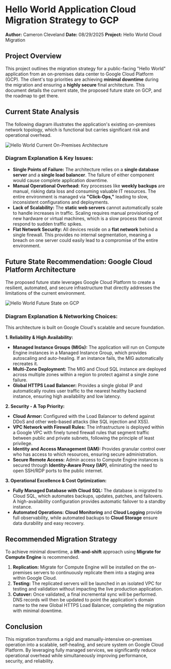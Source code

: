 # Hello World Application Cloud Migration Strategy to GCP

**Author:** Cameron Cleveland
**Date:** 08/29/2025
**Project:** Hello World Cloud Migration

## Project Overview
This project outlines the migration strategy for a public-facing "Hello World" application from an on-premises data center to Google Cloud Platform (GCP). The client's top priorities are achieving **minimal downtime** during the migration and ensuring a **highly secure** final architecture. This document details the current state, the proposed future state on GCP, and the roadmap to get there.

## Current State Analysis

The following diagram illustrates the application's existing on-premises network topology, which is functional but carries significant risk and operational overhead.

![Hello World Current On-Premises Architecture](diagrams/Cloud-Migration-HW-Before.jpeg)

### Diagram Explanation & Key Issues:
*   **Single Points of Failure:** The architecture relies on a **single database server** and a **single load balancer**. The failure of either component would cause complete application downtime.
*   **Manual Operational Overhead:** Key processes like **weekly backups** are manual, risking data loss and consuming valuable IT resources. The entire environment is managed via **"Click-Ops,"** leading to slow, inconsistent configurations and deployments.
*   **Lack of Scalability:** The **static web servers** cannot automatically scale to handle increases in traffic. Scaling requires manual provisioning of new hardware or virtual machines, which is a slow process that cannot respond to sudden traffic spikes.
*   **Flat Network Security:** All devices reside on a **flat network** behind a single firewall. This provides no internal segmentation, meaning a breach on one server could easily lead to a compromise of the entire environment.

## Future State Recommendation: Google Cloud Platform Architecture

The proposed future state leverages Google Cloud Platform to create a resilient, automated, and secure infrastructure that directly addresses the limitations of the current environment.

![Hello World Future State on GCP](diagrams/GCP-HW-After.jpeg)

### Diagram Explanation & Networking Choices:

This architecture is built on Google Cloud's scalable and secure foundation.

**1. Reliability & High Availability:**
*   **Managed Instance Groups (MIGs):** The application will run on Compute Engine instances in a Managed Instance Group, which provides autoscaling and auto-healing. If an instance fails, the MIG automatically recreates it.
*   **Multi-Zone Deployment:** The MIG and Cloud SQL instance are deployed across multiple zones within a region to protect against a single zone failure.
*   **Global HTTPS Load Balancer:** Provides a single global IP and automatically routes user traffic to the nearest healthy backend instance, ensuring high availability and low latency.

**2. Security - A Top Priority:**
*   **Cloud Armor:** Configured with the Load Balancer to defend against DDoS and other web-based attacks (like SQL injection and XSS).
*   **VPC Network with Firewall Rules:** The infrastructure is deployed within a Google VPC with finely tuned firewall rules that segment traffic between public and private subnets, following the principle of least privilege.
*   **Identity and Access Management (IAM):** Provides granular control over who has access to which resources, ensuring secure administration.
*   **Secure Remote Access:** Admin access to Compute Engine instances is secured through **Identity-Aware Proxy (IAP)**, eliminating the need to open SSH/RDP ports to the public internet.

**3. Operational Excellence & Cost Optimization:**
*   **Fully Managed Database with Cloud SQL:** The database is migrated to Cloud SQL, which automates backups, updates, patches, and failovers. A high-availability configuration provides automatic failover to a standby instance.
*   **Automated Operations:** **Cloud Monitoring** and **Cloud Logging** provide full observability, while automated backups to **Cloud Storage** ensure data durability and easy recovery.

## Recommended Migration Strategy

To achieve minimal downtime, a **lift-and-shift** approach using **Migrate for Compute Engine** is recommended.

1.  **Replication:** Migrate for Compute Engine will be installed on the on-premises servers to continuously replicate them into a staging area within Google Cloud.
2.  **Testing:** The replicated servers will be launched in an isolated VPC for testing and validation without impacting the live production application.
3.  **Cutover:** Once validated, a final incremental sync will be performed. DNS records will then be updated to point the application's domain name to the new Global HTTPS Load Balancer, completing the migration with minimal downtime.

## Conclusion
This migration transforms a rigid and manually-intensive on-premises operation into a scalable, self-healing, and secure system on Google Cloud Platform. By leveraging fully managed services, we significantly reduce operational overhead while simultaneously improving performance, security, and reliability.
